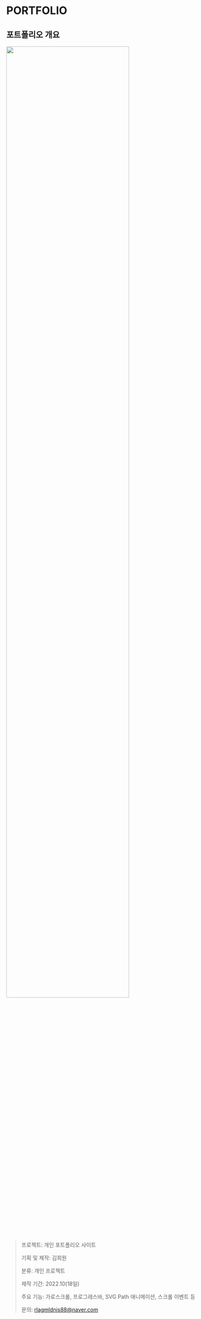 # PORTFOLIO

## 포트폴리오 개요
<img width="80%" src="https://user-images.githubusercontent.com/99087758/201662355-f2336c82-072e-4fc5-90af-c7116cae14d1.jpg"/>

> 프로젝트: 개인 포트폴리오 사이트
> 
> 기획 및 제작: 김희원
> 
> 분류: 개인 프로젝트
> 
> 제작 기간: 2022.10(18일)
> 
> 주요 기능: 가로스크롤, 프로그레스바, SVG Path 애니메이션, 스크롤 이벤트 등
> 
> 문의: rlagmldnjs88@naver.com
